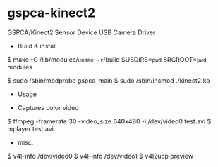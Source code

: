 # gspca-kinect2
GSPCA/Kinect2 Sensor Device USB Camera Driver

* Build & install

$ make -C /lib/modules/`uname -r`/build  SUBDIRS=`pwd` SRCROOT=`pwd` modules

$ sudo /sbin/modprobe gspca_main
$ sudo /sbin/insmod ./kinect2.ko

* Usage

- Captures color video

$ ffmpeg  -framerate 30 -video_size 640x480 -i /dev/video0  test.avi
$ mplayer test.avi

- misc.

$ v4l-info /dev/video0
$ v4l-info /dev/video1
$ v4l2ucp preview
